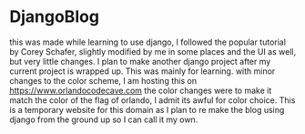 # DjangoBlog
this was made while learning to use django, I followed the popular tutorial by Corey Schafer, slightly modified by me in some places and the UI as well, but very little changes. I plan to make another django project after my current project is wrapped up. This was mainly for learning.
with minor changes to the color scheme, I am hosting this on https://www.orlandocodecave.com the color changes were to make it match the color of the flag of orlando, I admit its awful for color choice. This is a temporary website for this domain as I plan to re make the blog using django from the ground up so I can call it my own.
